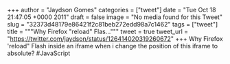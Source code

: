 
+++
author = "Jaydson Gomes"
categories = ["tweet"]
date = "Tue Oct 18 21:47:05 +0000 2011"
draft = false
image = "No media found for this Tweet"
slug = "32373d48179e86421f2c81beb272edd98a7c1462"
tags = ["tweet"]
title = """Why Firefox "reload" Flas..."""
tweet = true
tweet_url = "https://twitter.com/jaydson/status/126414020319260672"
+++
Why Firefox 'reload" Flash inside an iframe when i change the position of this iframe to absolute? #JavaScript
